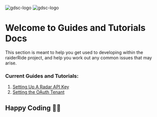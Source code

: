 ![gdsc-logo](../assets/gdsc.png#gh-light-mode-only)
![gdsc-logo](../assets/gdsc-light.png#gh-dark-mode-only)

# Welcome to Guides and Tutorials Docs

This section is meant to help you get used to developing within the
raiderRide project, and help you work out any common issues that may arise.

### Current Guides and Tutorials:

1. [Setting Up A Radar API Key](SetupRadar.md)
2. [Setting the OAuth Tenant](TenantSetup.md)

## Happy Coding 🎉🙌
